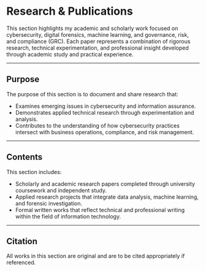 # Research & Publications

This section highlights my academic and scholarly work focused on cybersecurity, digital forensics, machine learning, and governance, risk, and compliance (GRC). Each paper represents a combination of rigorous research, technical experimentation, and professional insight developed through academic study and practical experience.

---

## Purpose
The purpose of this section is to document and share research that:
- Examines emerging issues in cybersecurity and information assurance.
- Demonstrates applied technical research through experimentation and analysis.
- Contributes to the understanding of how cybersecurity practices intersect with business operations, compliance, and risk management.

---

## Contents
This section includes:
- Scholarly and academic research papers completed through university coursework and independent study.
- Applied research projects that integrate data analysis, machine learning, and forensic investigation.
- Formal written works that reflect technical and professional writing within the field of information technology.


---

## Citation
All works in this section are original and are to be cited appropriately if referenced.
